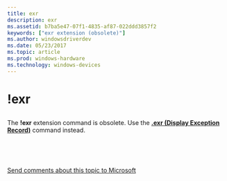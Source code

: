 ```yaml
---
title: exr
description: exr
ms.assetid: b7ba5e47-07f1-4835-af87-022ddd3857f2
keywords: ["exr extension (obsolete)"]
ms.author: windowsdriverdev
ms.date: 05/23/2017
ms.topic: article
ms.prod: windows-hardware
ms.technology: windows-devices
---
```


# !exr


## <span id="ddk__exr_dbg"></span><span id="DDK__EXR_DBG"></span>


The **!exr** extension command is obsolete. Use the [**.exr (Display Exception Record)**](-exr--display-exception-record-.md) command instead.

 

 

[Send comments about this topic to Microsoft](mailto:wsddocfb@microsoft.com?subject=Documentation%20feedback%20[debugger\debugger]:%20!exr%20%20RELEASE:%20%285/15/2017%29&body=%0A%0APRIVACY%20STATEMENT%0A%0AWe%20use%20your%20feedback%20to%20improve%20the%20documentation.%20We%20don't%20use%20your%20email%20address%20for%20any%20other%20purpose,%20and%20we'll%20remove%20your%20email%20address%20from%20our%20system%20after%20the%20issue%20that%20you're%20reporting%20is%20fixed.%20While%20we're%20working%20to%20fix%20this%20issue,%20we%20might%20send%20you%20an%20email%20message%20to%20ask%20for%20more%20info.%20Later,%20we%20might%20also%20send%20you%20an%20email%20message%20to%20let%20you%20know%20that%20we've%20addressed%20your%20feedback.%0A%0AFor%20more%20info%20about%20Microsoft's%20privacy%20policy,%20see%20http://privacy.microsoft.com/default.aspx. "Send comments about this topic to Microsoft")




